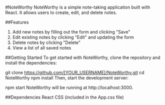 #NoteWorthy
NoteWorthy is a simple note-taking application built with React. It allows users to create, edit, and delete notes.

##Features
<ol><li>Add new notes by filling out the form and clicking "Save"</li>
<li>Edit existing notes by clicking "Edit" and updating the form</li>
<li>Delete notes by clicking "Delete"</li>
<li>View a list of all saved notes</li></ol>

##Getting Started
To get started with NoteWorthy, clone the repository and install the dependencies:


git clone https://github.com/[YOUR_USERNAME]/NoteWorthy.git
cd NoteWorthy
npm install
Then, start the development server:


npm start
NoteWorthy will be running at http://localhost:3000.

##Dependencies
React
CSS (included in the App.css file)
